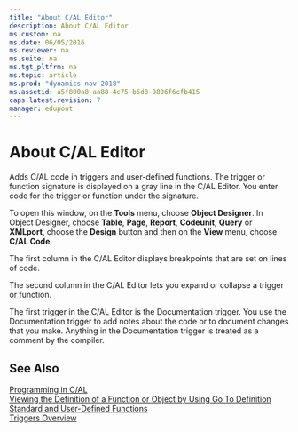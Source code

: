 ```yaml
---
title: "About C/AL Editor"
description: About C/AL Editor
ms.custom: na
ms.date: 06/05/2016
ms.reviewer: na
ms.suite: na
ms.tgt_pltfrm: na
ms.topic: article
ms.prod: "dynamics-nav-2018"
ms.assetid: a5f800a8-aa88-4c75-b6d8-9806f6cfb415
caps.latest.revision: 7
manager: edupont
---
```

# About C/AL Editor
Adds C/AL code in triggers and user-defined functions. The trigger or function signature is displayed on a gray line in the C/AL Editor. You enter code for the trigger or function under the signature.  

 To open this window, on the **Tools** menu, choose **Object Designer**. In Object Designer, choose **Table**, **Page**, **Report**, **Codeunit**, **Query** or **XMLport**, choose the **Design** button and then on the **View** menu, choose **C/AL Code**.  

 The first column in the C/AL Editor displays breakpoints that are set on lines of code.  

 The second column in the C/AL Editor lets you expand or collapse a trigger or function.  

 The first trigger in the C/AL Editor is the Documentation trigger. You use the Documentation trigger to add notes about the code or to document changes that you make. Anything in the Documentation trigger is treated as a comment by the compiler.  

## See Also  
 [Programming in C/AL](../Programming-in-C-AL.md)   
 [Viewing the Definition of a Function or Object by Using Go To Definition](../Viewing-the-Definition-of-a-Function-or-Object-by-Using-Go-To-Definition.md)   
 [Standard and User-Defined Functions](../Standard-and-User-Defined-Functions.md)   
 [Triggers Overview](../Triggers-Overview.md)
